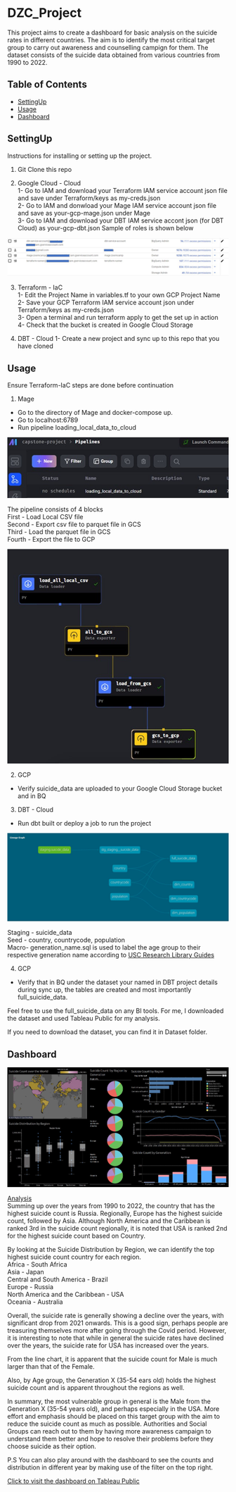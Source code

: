 # DZC_Project

This project aims to create a dashboard for basic analysis on the suicide rates in different countries. 
The aim is to identify the most critical target group to carry out awareness and counselling campign for them.
The dataset consists of the suicide data obtained from various countries from 1990 to 2022. 


## Table of Contents

- [SettingUp](#settingup)
- [Usage](#usage)
- [Dashboard](#dashboard)


## SettingUp
Instructions for installing or setting up the project. 

1) Git Clone this repo

2) Google Cloud - Cloud  
1- Go to IAM and download your Terraform IAM service account json file and save under Terraform/keys as my-creds.json  
2- Go to IAM and donwload your Mage IAM service account json file and save as your-gcp-mage.json under Mage  
3- Go to IAM and download your DBT IAM service accont json (for DBT Cloud) as your-gcp-dbt.json
Sample of roles is shown below  

![IAM roles](/Images/roles-gcp.JPG)


3) Terraform - IaC  
1- Edit the Project Name in variables.tf to your own GCP Project Name  
2- Save your GCP Terraform IAM service account json under Terraform/keys as my-creds.json  
3- Open a terminal and run terraform apply to get the set up in action  
4- Check that the bucket is created in Google Cloud Storage  



4) DBT - Cloud
1- Create a new project and sync up to this repo that you have cloned 



## Usage

Ensure Terraform-IaC steps are done before continuation  

1) Mage
- Go to the directory of Mage and docker-compose up.
- Go to localhost:6789
- Run pipeline loading_local_data_to_cloud  


![Mage UI](/Images/mage-pipeline-ui.jpg)

The pipeline consists of 4 blocks  
First - Load Local CSV file  
Second - Export csv file to parquet file in GCS  
Third - Load the parquet file in GCS  
Fourth - Export the file to GCP  

![Mage Pipeline](/Images/mage-pipeline.jpg)

2) GCP
- Verify suicide_data are uploaded to your Google Cloud Storage bucket and in BQ

3) DBT - Cloud
- Run dbt built or deploy a job to run the project  

![DBT Lineage](/Images/dbt-lineage2.jpg)

Staging - suicide_data  
Seed - country, countrycode, population  
Macro- generation_name.sql is used to label the age group to their respective generation name according to [USC Research Library Guides](https://libguides.usc.edu/busdem/age#:~:text=The%20Baby%20Boomer%20Generation%20%E2%80%93%20born,Z%20%E2%80%93%20born%201995%2D2012)

4) GCP
- Verify that in BQ under the dataset your named in DBT project details during sync up, the tables are created and most importantly full_suicide_data.

Feel free to use the full_suicide_data on any BI tools. For me, I downloaded the dataset and used Tableau Public for my analysis.

If you need to download the dataset, you can find it in Dataset folder.

## Dashboard  

![Dashboard](/Images/full-dashboard.JPG)

<u>Analysis</u>  
Summing up over the years from 1990 to 2022, the country that has the highest suicide count is Russia. 
Regionally, Europe has the highest suicide count, followed by Asia. Although North America and the Caribbean is ranked 3rd in the suicide count regionally, it is noted that USA is ranked 2nd for the highest suicide count based on Country. 

By looking at the Suicide Distribution by Region, we can identify the top highest suicide count country for each region.   
Africa - South Africa  
Asia - Japan  
Central and South America - Brazil  
Europe - Russia  
North America and the Caribbean - USA  
Oceania - Australia  

Overall, the suicide rate is generally showing a decline over the years, with significant drop from 2021 onwards. This is a good sign, perhaps people are treasuring themselves more after going through the Covid period. However, it is interesting to note that while in general the suicide rates have declined over the years, the suicide rate for USA has increased over the years.

From the line chart, it is apparent that the suicide count for Male is much larger than that of the Female. 

Also, by Age group, the Generation X (35-54 ears old) holds the highest suicide count and is apparent throughout the regions as well.

In summary, the most vulnerable group in general is the Male from the Generation X (35-54 years old), and perhaps especially in the USA. More effort and emphasis should be placed on this target group with the aim to reduce the suicide count as much as possible. Authorities and Social Groups can reach out to them by having more awareness campaign to understand them better and hope to resolve their problems before they choose suicide as their option.


P.S You can also play around with the dashboard to see the counts and distribution in different year by making use of the filter on the top right.

[Click to visit the dashboard on Tableau Public](https://public.tableau.com/app/profile/eugene6791/viz/SuicideCount/Dashboard1?publish=yes)